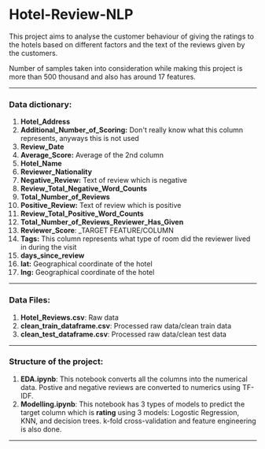 # Hotel-Review-NLP

This project aims to analyse the customer behaviour of giving the ratings to the hotels based on different factors and the text of the reviews given by the customers.

Number of samples taken into consideration while making this project is more than 500 thousand and also has around 17 features.

---
### Data dictionary:

1. __Hotel_Address__
2. __Additional_Number_of_Scoring:__ Don't really know what this column represents, anyways this is not used
3. __Review_Date__
4. __Average_Score:__ Average of the 2nd column
5. __Hotel_Name__
6. __Reviewer_Nationality__
7. __Negative_Review:__ Text of review which is negative
8. __Review_Total_Negative_Word_Counts__
9. __Total_Number_of_Reviews__
10. __Positive_Review:__ Text of review which is positive
11. __Review_Total_Positive_Word_Counts__
12. __Total_Number_of_Reviews_Reviewer_Has_Given__
13. __Reviewer_Score__: _TARGET FEATURE/COLUMN
14. __Tags:__ This column represents what type of room did the reviewer lived in during the visit
15. __days_since_review__
16. __lat:__ Geographical coordinate of the hotel
17. __lng:__ Geographical coordinate of the hotel

---

### Data Files:

1. __Hotel_Reviews.csv__: Raw data
2. __clean_train_dataframe.csv__: Processed raw data/clean train data
3. __clean_test_dataframe.csv__: Processed raw data/clean test data


---

### Structure of the project:

1. __EDA.ipynb__: This notebook converts all the columns into the numerical data. Postive and negative reviews are converted to numerics using TF-IDF.
2. __Modelling.ipynb__: This notebook has 3 types of models to predict the target column which is __rating__ using 3 models: Logostic Regression, KNN, and decision trees. k-fold cross-validation and feature engineering is also done.



---
